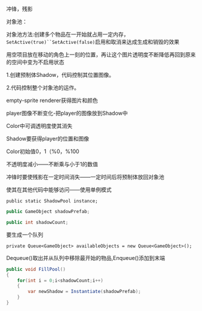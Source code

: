 冲锋，残影







对象池：

对象池方法:创建多个物品在一开始就占用一定内存，`SetActive(true)``SetActive(false)`启用和取消来达成生成和销毁的效果

用空项目放在移动的角色上一刻的位置，再让这个图片透明度不断降低再回到原来的空间中变为不启用状态

1.创建预制体Shadow，代码控制其位置图像。

2.代码控制整个对象池的运作。

empty-sprite renderer获得图片和颜色

player图像不断变化-把player的图像放到Shadow中

Color中可调透明度使其消失



Shadow要获得player的位置和图像 

Color初始值0，1（%0，%100

不透明度减小——不断乘与小于1的数值

冲锋时要使残影在一定时间消失——一定时间后将预制体放回对象池





使其在其他代码中能够访问——使用单例模式

`public static ShadowPool instance;`

```c#
public GameObject shadowPrefab;

public int shadowCount;
```

要生成一个队列

`private Queue<GameObject> availableObjects = new Queue<GameObject>();`

Dequeue()取出并从队列中移除最开始的物品,Enqueue()添加到末端

```c#
public void FillPool()
{
    for(int i = 0;i<shadowCount;i++)
    {
        var newShadow = Instantiate(shadowPrefab);
    }
}
```

